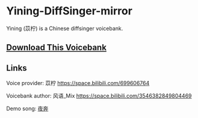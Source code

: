 # Yining-DiffSinger-mirror
Yining (苡柠) is a Chinese diffsinger voicebank.

## [Download This Voicebank](https://github.com/oxygen-dioxide/Yining-DiffSinger-mirror/releases)

## Links
Voice provider: 苡柠 https://space.bilibili.com/699606764

Voicebank author: 风语_Mix https://space.bilibili.com/3546382849804469

Demo song: [夜奔](https://www.bilibili.com/video/av1104648464/)
